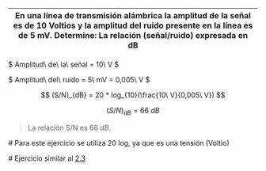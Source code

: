 | En una línea de transmisión alámbrica la amplitud de la señal es de 10 Voltios y la amplitud del ruido presente en la línea es de 5 mV. Determine: La relación (señal/ruido) expresada en dB |
| -------------------------------------------------------------------------------------------------------------------------------------------------------------------------------------------- |

$ Amplitud\ de\ la\ señal = 10\ V $

$ Amplitud\ del\ ruido = 5\ mV = 0,005\ V $

$$
(S/N)_{dB} = 20 * log_{10}(\frac{10\ V}{0,005\ V})
$$

$$
(S/N)_{dB} =  66\ dB
$$

> La relación S/N es $66\ dB$.

\# Para este ejercicio se utiliza 20 log, ya que es una tensión (Voltio)

\# Ejercicio similar al [2.3](heuristica-2/2-3)
